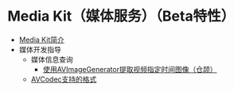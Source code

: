 # Media Kit（媒体服务）（Beta特性）

- [Media Kit简介](cj-media-kit-intro.md)
- 媒体开发指导
    - 媒体信息查询
        - [使用AVImageGenerator提取视频指定时间图像（仓颉）](cj-avimagegenerator.md)
    - [AVCodec支持的格式](cj-avcodec-support-formats.md)